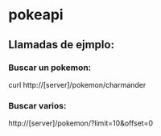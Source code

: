 # pokeapi

## Llamadas de ejmplo:
### Buscar un pokemon:
curl http://[server]/pokemon/charmander

### Buscar varios:
http://[server]/pokemon/?limit=10&offset=0

